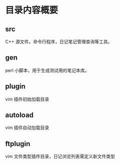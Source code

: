 # 目录内容概要

## src
C++ 源文件。命令行程序，日记笔记管理查询等工具。

## gen
perl 小脚本，用于生成测试用的笔记本库。

## plugin
vim 插件初始加载目录

## autoload
vim 插件自动加载目录

## ftplugin
vim 文件类型插件目录，日记浏览列表需定义新文件类型
